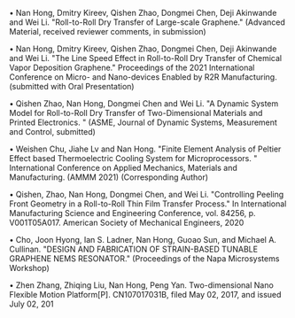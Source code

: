 •	Nan Hong, Dmitry Kireev, Qishen Zhao, Dongmei Chen, Deji Akinwande and Wei Li. "Roll-to-Roll Dry Transfer of Large-scale Graphene." (Advanced Material, received reviewer comments, in submission) 

•	Nan Hong, Dmitry Kireev, Qishen Zhao, Dongmei Chen, Deji Akinwande and Wei Li. "The Line Speed Effect in Roll-to-Roll Dry Transfer of Chemical Vapor Deposition Graphene." Proceedings of the 2021 International Conference on Micro- and Nano-devices Enabled by R2R Manufacturing. (submitted with Oral Presentation)

•	Qishen Zhao, Nan Hong, Dongmei Chen and Wei Li. "A Dynamic System Model for Roll-to-Roll Dry Transfer of Two-Dimensional Materials and Printed Electronics. " (ASME, Journal of Dynamic Systems, Measurement and Control, submitted)

•	Weishen Chu, Jiahe Lv and Nan Hong. "Finite Element Analysis of Peltier Effect based Thermoelectric Cooling System for Microprocessors. " International Conference on Applied Mechanics, Materials and Manufacturing. (AMMM 2021) (Corresponding Author) 

•	Qishen, Zhao, Nan Hong, Dongmei Chen, and Wei Li. "Controlling Peeling Front Geometry in a Roll-to-Roll Thin Film Transfer Process." In International Manufacturing Science and Engineering Conference, vol. 84256, p. V001T05A017. American Society of Mechanical Engineers, 2020

•	Cho, Joon Hyong, Ian S. Ladner, Nan Hong, Guoao Sun, and Michael A. Cullinan. "DESIGN AND FABRICATION OF STRAIN-BASED TUNABLE GRAPHENE NEMS RESONATOR." (Proceedings of the Napa Microsystems Workshop)

•	Zhen Zhang, Zhiqing Liu, Nan Hong, Peng Yan. Two-dimensional Nano Flexible Motion Platform[P]. CN107017031B, filed May 02, 2017, and issued July 02, 201
